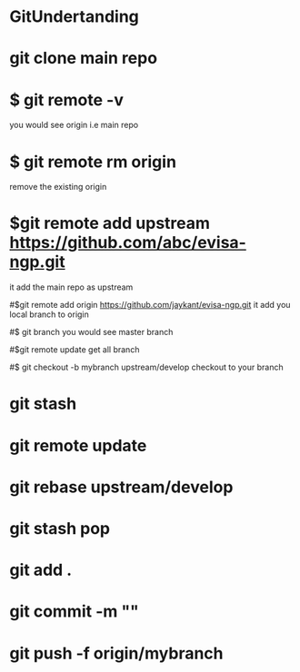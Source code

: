 # GitUndertanding

# git clone main repo

# $ git remote -v
you would see origin i.e main repo

# $ git remote rm origin
remove the existing origin

# $git remote add upstream https://github.com/abc/evisa-ngp.git
it add the main repo as upstream

#$git remote add origin https://github.com/jaykant/evisa-ngp.git
it add you local branch to origin

#$ git branch
you would see master branch


#$git remote update
get all branch 


#$ git checkout -b mybranch upstream/develop
checkout to your branch


######
# git stash
# git remote update
# git rebase upstream/develop

# git stash pop
# git add .
# git commit -m ""
# git push -f origin/mybranch
